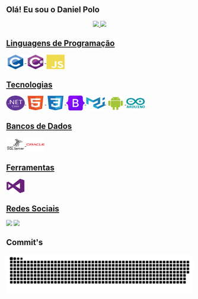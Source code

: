 

## Olá! Eu sou o Daniel Polo 

<div align="center">
  <a href="https://github.com/Polodaniel">
  <img height="180em" src="https://github-readme-stats.vercel.app/api?username=Polodaniel&show_icons=true&theme=tokyonight&include_all_commits=true&count_private=true"/>
  <img height="180em" src="https://github-readme-stats.vercel.app/api/top-langs/?username=Polodaniel&layout=compact&langs_count=10&theme=tokyonight"/>
</div>
  
## Linguagens de Programação
<div style="display: inline_block">
  <img align="center" alt="Daniel-Csharp" height="40" width="50" src="https://raw.githubusercontent.com/devicons/devicon/master/icons/c/c-original.svg">
  <img align="center" alt="Daniel-Csharp" height="40" width="50" src="https://raw.githubusercontent.com/devicons/devicon/master/icons/csharp/csharp-original.svg">
  <img align="center" alt="Daniel-Js" height="40" width="50" src="https://raw.githubusercontent.com/devicons/devicon/master/icons/javascript/javascript-plain.svg">
</div>

## Tecnologias
<div style="display: inline_block">
  <img align="center" alt="Daniel-DotNet" height="40" width="50" src="https://raw.githubusercontent.com/devicons/devicon/master/icons/dotnetcore/dotnetcore-original.svg">
  <img align="center" alt="Daniel-HTML" height="40" width="50" src="https://raw.githubusercontent.com/devicons/devicon/master/icons/html5/html5-original.svg">
  <img align="center" alt="Daniel-CSS" height="40" width="50" src="https://raw.githubusercontent.com/devicons/devicon/master/icons/css3/css3-original.svg">
  <img align="center" alt="Daniel-Bostrap" height="40" width="50" src="https://raw.githubusercontent.com/devicons/devicon/master/icons/bootstrap/bootstrap-original.svg">
    <img align="center" alt="Daniel-MaterialUI" height="40" width="50" src="https://raw.githubusercontent.com/devicons/devicon/master/icons/materialui/materialui-original.svg">
  <img align="center" alt="Daniel-Android" height="40" width="50" src="https://raw.githubusercontent.com/devicons/devicon/master/icons/android/android-original.svg">
  <img align="center" alt="Daniel-Arduino" height="40" width="50" src="https://raw.githubusercontent.com/devicons/devicon/master/icons/arduino/arduino-original-wordmark.svg">
</div>  
  
 ## Bancos de Dados
 <div style="display: inline_block">
  <img align="center" alt="Daniel-SQL" height="40" width="50" src="https://raw.githubusercontent.com/devicons/devicon/master/icons/microsoftsqlserver/microsoftsqlserver-plain-wordmark.svg">
     <img align="center" alt="Daniel-SQL" height="40" width="50" src="https://raw.githubusercontent.com/devicons/devicon/master/icons/oracle/oracle-original.svg">
 </div>
  
## Ferramentas 
<div style="display: inline_block">
     <img align="center" alt="Daniel-VS" height="40" width="50" src="https://raw.githubusercontent.com/devicons/devicon/master/icons/visualstudio/visualstudio-plain.svg">
 </div>
 </div> 

  ## Redes Sociais
<div style="display: inline_block">
  <a href = "mailto:danielpolodev@gmail.com"><img src="https://img.shields.io/badge/-Gmail-%23333?style=for-the-badge&logo=gmail&logoColor=white" target="_blank"></a>
  <a href="https://www.linkedin.com/in/daniel-polo-5a0335106/" target="_blank"><img src="https://img.shields.io/badge/-LinkedIn-%230077B5?style=for-the-badge&logo=linkedin&logoColor=white" target="_blank"></a> 
</div>
  
  ## Commit's
![Snake animation](https://github.com/Polodaniel/Polodaniel/blob/output/github-contribution-grid-snake.svg)
  
  
  
<!--
**Polodaniel/Polodaniel** is a ✨ _special_ ✨ repository because its `README.md` (this file) appears on your GitHub profile.

Here are some ideas to get you started:

- 🔭 I’m currently working on ...
- 🌱 I’m currently learning ...
- 👯 I’m looking to collaborate on ...
- 🤔 I’m looking for help with ...
- 💬 Ask me about ...
- 📫 How to reach me: ...
- 😄 Pronouns: ...
- ⚡ Fun fact: ...
-->
